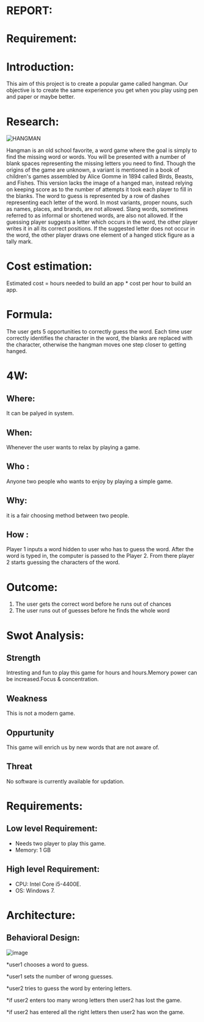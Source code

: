 # REPORT:

# Requirement:

# Introduction:
This aim of this project is to create a popular game called hangman. Our objective is to create the same experience you get when you play using pen and paper or maybe better.

# Research:
![HANGMAN](https://user-images.githubusercontent.com/94303567/143068226-109c8c2b-9094-4657-914b-45ed2ac0a881.jpeg)

Hangman is an old school favorite, a word game where the goal is simply to find the missing word or words.
You will be presented with a number of blank spaces representing the missing letters you need to find.
Though the origins of the game are unknown, a variant is mentioned in a book of children's games assembled by Alice Gomme in 1894 called Birds, Beasts, and Fishes. This version lacks the image of a hanged man, instead relying on keeping score as to the number of attempts it took each player to fill in the blanks.
The word to guess is represented by a row of dashes representing each letter of the word. In most variants, proper nouns, such as names, places, and brands, are not allowed. Slang words, sometimes referred to as informal or shortened words, are also not allowed. If the guessing player suggests a letter which occurs in the word, the other player writes it in all its correct positions. If the suggested letter does not occur in the word, the other player draws one element of a hanged stick figure as a tally mark.

# Cost estimation:
Estimated cost = hours needed to build an app * cost per hour to build an app.

# Formula:
The user gets 5 opportunities to correctly guess the word. Each time user correctly identifies the character in the word, the blanks are replaced with the character, otherwise the hangman moves one step closer to getting hanged.

# 4W:
## Where:
It can be palyed in system.
## When: 
Whenever the user wants to relax by playing a game.
## Who :
Anyone two people who wants to enjoy by playing a simple game.
## Why:
it is a fair choosing method between two people.

## How :
Player 1 inputs a word hidden to user who has to guess the word. After the word is typed in, the computer is passed to the Player 2. From there player 2 starts guessing the characters of the word.

# Outcome:
1) The user gets the correct word before he runs out of chances
2) The user runs out of guesses before he finds the whole word

# Swot Analysis:
## Strength 
Intresting and fun to play this game for hours and hours.Memory power can be increased.Focus & concentration. 
## Weakness 
This is not a modern game.
## Oppurtunity
This game will enrich us by new words that are not aware of.
## Threat 
 No software is currently available for updation.
 
 # Requirements:
## Low level Requirement:
* Needs two player to play this game.
* Memory: 1 GB

## High level Requirement:
* CPU: Intel Core i5-4400E.
* OS: Windows 7.
 
# Architecture:

## Behavioral Design:

![image](https://user-images.githubusercontent.com/94303567/143231905-fb7ea077-a8ab-44b4-89dc-190a99eb993e.png)

*user1 chooses a word to guess.

*user1 sets the number of wrong guesses.

*user2 tries to guess the word by entering letters.

*if user2 enters too many wrong letters then user2 has lost the game.

*if user2 has entered all the right letters then user2 has won the game.
